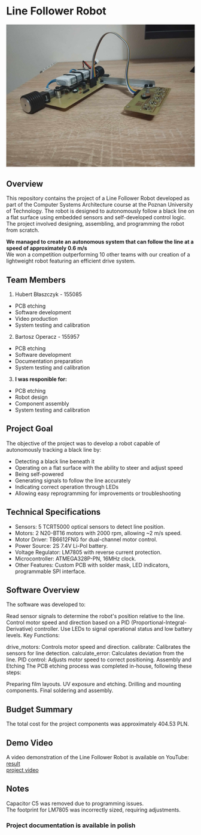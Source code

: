 # Line Follower Robot  

![appearance](appearance.jpg)  

## Overview  
This repository contains the project of a Line Follower Robot developed as part of the Computer Systems Architecture course at the Poznan University of Technology. The robot is designed to autonomously follow a black line on a flat surface using embedded sensors and self-developed control logic. The project involved designing, assembling, and programming the robot from scratch.  

**We managed to create an autonomous system that can follow the line at a speed of approximately 0.6 m/s**  
We won a competition outperforming 10 other teams with our creation of a lightweight robot featuring an efficient drive system.  

## Team Members  
1. Hubert Błaszczyk - 155085
- PCB etching
- Software development
- Video production
- System testing and calibration

2. Bartosz Operacz - 155957
- PCB etching
- Software development
- Documentation preparation
- System testing and calibration

3. **I was responible for:**
- PCB etching
- Robot design
- Component assembly
- System testing and calibration  

## Project Goal
The objective of the project was to develop a robot capable of autonomously tracking a black line by:

- Detecting a black line beneath it  
- Operating on a flat surface with the ability to steer and adjust speed  
- Being self-powered  
- Generating signals to follow the line accurately  
- Indicating correct operation through LEDs  
- Allowing easy reprogramming for improvements or troubleshooting  

## Technical Specifications
- Sensors: 5 TCRT5000 optical sensors to detect line position.
- Motors: 2 N20-BT16 motors with 2000 rpm, allowing ~2 m/s speed.
- Motor Driver: TB6612FNG for dual-channel motor control.
- Power Source: 2S 7.4V Li-Pol battery.
- Voltage Regulator: LM7805 with reverse current protection.
- Microcontroller: ATMEGA328P-PN, 16MHz clock.
- Other Features: Custom PCB with solder mask, LED indicators, programmable SPI interface.

## Software Overview
The software was developed to:  

Read sensor signals to determine the robot's position relative to the line.
Control motor speed and direction based on a PID (Proportional-Integral-Derivative) controller.
Use LEDs to signal operational status and low battery levels.
Key Functions:

drive_motors: Controls motor speed and direction.
calibrate: Calibrates the sensors for line detection.
calculate_error: Calculates deviation from the line.
PID control: Adjusts motor speed to correct positioning.
Assembly and Etching
The PCB etching process was completed in-house, following these steps:

Preparing film layouts.
UV exposure and etching.
Drilling and mounting components.
Final soldering and assembly.

## Budget Summary
The total cost for the project components was approximately 404.53 PLN.

## Demo Video
A video demonstration of the Line Follower Robot is available on YouTube:  
[result](https://youtu.be/YW8YQgWOzjk)  
[project video](https://www.youtube.com/watch?v=wPkWPQ8s4SI&ab_channel=NapewnonieHubert)  

## Notes
Capacitor C5 was removed due to programming issues.  
The footprint for LM7805 was incorrectly sized, requiring adjustments.

### Project documentation is available in polish
